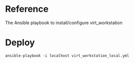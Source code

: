 # Reference
The Ansible playbook to install/configure virt_workstation

# Deploy
```
ansible-playbook -i localhost virt_workstation_local.yml 
``` 
